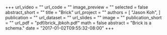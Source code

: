 +++
url_video = ""
url_code = ""
image_preview = ""
selected = false
abstract_short = ""
title = "Brick"
url_project = ""
authors = [
  "Jason Koh",
]
publication = ""
url_dataset = ""
url_slides = ""
image = ""
publication_short = ""
url_pdf = "pdf/brick_jbkoh.pdf"
math = false
abstract = "Brick is a schema."
date = "2017-01-02T09:55:32-08:00"
+++
